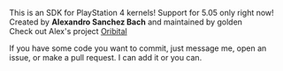This is an SDK for PlayStation 4 kernels! Support for 5.05 only right now!  
Created by **Alexandro Sanchez Bach** and maintained by golden  
Check out Alex's project [Oribital](https://github.com/AlexAltea/orbital)

If you have some code you want to commit, just message me, open an issue, or make a pull request. I can add it or you can.
